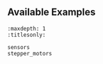 ```{include} ../../examples/README.md
```

## Available Examples

```{toctree}
:maxdepth: 1
:titlesonly:

sensors
stepper_motors
```
